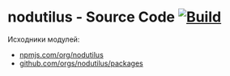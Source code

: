 # nodutilus - Source Code [![Build][badge]][actions]

Исходники модулей:
- [npmjs.com/org/nodutilus](https://www.npmjs.com/org/nodutilus)
- [github.com/orgs/nodutilus/packages](https://github.com/orgs/nodutilus/packages)

[badge]: https://github.com/nodutilus/nodutilus/workflows/Checks%20%26%20Tests/badge.svg

[actions]: https://github.com/nodutilus/nodutilus/actions
